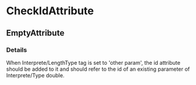 ﻿---  
uid: Validator_2_69_2  
---

# CheckIdAttribute

## EmptyAttribute

### Details

When Interprete\/LengthType tag is set to 'other param', the id attribute should be added to it and should refer to the id of an existing parameter of Interprete\/Type double.
